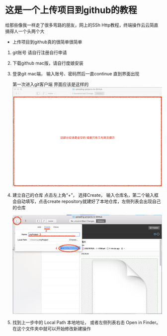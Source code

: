 # 这是一个上传项目到github的教程

给那些像我一样走了很多弯路的朋友，网上的SSh Http教程，终端操作云云简直搞得人一个头两个大

* 上传项目到github真的很简单很简单

1. git账号 请自行注册自行申请
2. 下载github mac版，请自行度娘安装
3. 登录git mac端， 输入账号、密码然后一直continue 直到界面出现

    第一次进入git客户端 界面应该是这样的
    ![界面应该是全空 或者只有几句英文提示](https://github.com/2232787525/uploading-projects-in-GitHub/blob/master/img/屏幕快照%202017-11-21%20下午5.45.44.png)

4. 建立自己的仓库
    点击左上角“+”， 选择Create， 输入仓库名，第二个输入框会自动填写，点击create repository就建好了本地仓库，左侧列表会出现自己的仓库
    
    ![建立自己的仓库](https://github.com/2232787525/uploading-projects-in-GitHub/blob/master/img/屏幕快照%202017-11-21%20下午5.47.45.png)
    
5. 找到上一步中的 Local Path 本地地址， 或者左侧列表右击 Open in Finder。在这个文件夹中就可以开始修改新建操作
